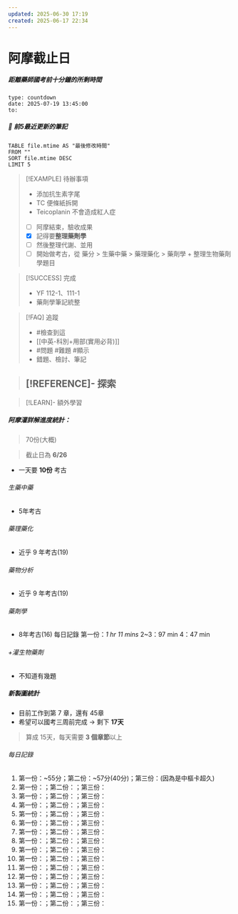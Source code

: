 ```yaml
---
updated: 2025-06-30 17:19
created: 2025-06-17 22:34
---
```

# 阿摩截止日

##### 距離藥師國考前十分鐘的所剩時間
```widgets
type: countdown
date: 2025-07-19 13:45:00
to:
```

##### 📝 前5最近更新的筆記
```dataview
TABLE file.mtime AS "最後修改時間"
FROM ""
SORT file.mtime DESC
LIMIT 5

```

> [!EXAMPLE] 待辦事項
>  - 添加抗生素字尾
>  - TC 便條紙拆開
>  - Teicoplanin 不會造成紅人症
>  - [ ] 阿摩結束，驗收成果
>  - [x] 記得要**整理藥劑學**
>  - [ ] 然後整理代謝、並用
>  - [ ] 開始做考古，從 藥分 > 生藥中藥 > 藥理藥化 > 藥劑學 + 整理生物藥劑學題目

> [!SUCCESS] 完成
>- YF 112-1、111-1
>- 藥劑學筆記統整

> [!FAQ] 追蹤
>  - #檢查到這
>  - [[中英-科別+用部(實用必背)]]
>  - #問題 #難題 #顯示 
>  - 錯題、檢討、筆記

> [!REFERENCE]- 探索
> - 

> [!LEARN]- 額外學習





##### 阿摩灌詳解進度統計：

> 70份(大概)

> 截止日為 **6/26**
- 一天要 **10份** 考古
###### 生藥中藥
- 5年考古

###### 藥理藥化
- 近乎 9 年考古(19)

###### 藥物分析
- 近乎 9 年考古(19)

###### 藥劑學
- 8年考古(16)
每日記錄
第一份：*1 hr 11 mins* 2~3：97 min 4：47 min
###### +灌生物藥劑
- 不知道有幾題

##### 新製圖統計

- 目前工作到第 7 章，還有 45章
- 希望可以國考三周前完成 → 剩下 **17天**

> 算成 15天，每天需要 **3 個章節**以上

###### 每日記錄
1. 第一份：~55分；第二份：~57分(40分)；第三份：(因為是中樞卡超久)
2. 第一份：；第二份：；第三份：
3. 第一份：；第二份：；第三份：
4. 第一份：；第二份：；第三份：
5. 第一份：；第二份：；第三份：
6. 第一份：；第二份：；第三份：
7. 第一份：；第二份：；第三份：
8. 第一份：；第二份：；第三份：
9. 第一份：；第二份：；第三份：
10. 第一份：；第二份：；第三份：
11. 第一份：；第二份：；第三份：
12. 第一份：；第二份：；第三份：
13. 第一份：；第二份：；第三份：
14. 第一份：；第二份：；第三份：
15. 第一份：；第二份：；第三份：